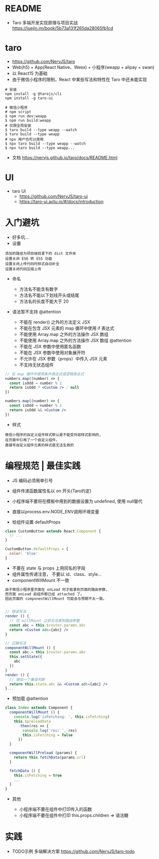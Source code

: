 # README

- Taro 多端开发实现原理与项目实战 https://juejin.im/book/5b73a131f265da28065fb1cd

# taro 

- https://github.com/NervJS/taro
- Web(h5) + App(React Native、Weex) + 小程序(weapp + alipay + swan)
- 以 React15 为基础
- 由于微信小程序的限制，React 中某些写法和特性在 Taro 中还未能实现

```shell
# 安装
npm install -g @tarojs/cli
npm install -g taro-ui

# 微信小程序
# npm script
$ npm run dev:weapp
$ npm run build:weapp
# 仅限全局安装
$ taro build --type weapp --watch
$ taro build --type weapp
# npx 用户也可以使用
$ npx taro build --type weapp --watch
$ npx taro build --type weapp...
```

- 文档 https://nervjs.github.io/taro/docs/README.html

# UI 

- taro UI 
    - https://github.com/NervJS/taro-ui 
    - https://taro-ui.aotu.io/#/docs/introduction

# 入门避坑 

- 好多坑...
- 设置

```
添加的路径为项目根目录下的 dist 文件夹
设置关闭 ES6 转 ES5 功能
设置关闭上传代码时样式自动补全
设置关闭代码压缩上传
```

- 命名 

    - 方法名不能含有数字
    - 方法名不能以下划线开头或结尾
    - 方法名的长度不能大于 20

- 语法暂不支持 @attention

    - 不能在 render() 之外的方法定义 JSX
    - 不能在包含 JSX 元素的 map 循环中使用 if 表达式
    - 不能使用 Array.map 之外的方法操作 JSX 数组
    - 不能使用 Array.map 之外的方法操作 JSX 数组 @attention
    - 不能在 JSX 参数中使用匿名函数
    - 不能在 JSX 参数中使用对象展开符
    - 不允许在 JSX 参数（props）中传入 JSX 元素
    - 不支持无状态组件

```jsx
// 在 map 循环中使用条件表达式或逻辑表达式
numbers.map((number) => {
  const isOdd = number % 2
  return isOdd ? <Custom /> : null
})

numbers.map((number) => {
  const isOdd = number % 2
  return isOdd && <Custom />
})
```

- 样式

```
微信小程序的自定义组件样式默认是不能受外部样式影响的, 
在页面中引用了一个自定义组件，
直接写自定义组件元素的样式是无法生效的
```

# 编程规范  | 最佳实践

- JS 编码必须用单引号
- 组件传递函数属性名以 on 开头(Taro约定)
- 小程序端不要将在模板中用到的数据设置为 undefined, 使用 null替代
- 直接以process.env.NODE_ENV调用环境变量

- 给组件设置 defaultProps

```jsx
class CustomButton extends React.Component {
  // ...
}

CustomButton.defaultProps = {
  color: 'blue'
}
```

- 不要在 state 与 props 上用同名的字段
- 组件属性传递注意， 不要以 id、class、style...
- componentWillMount 不一致

```jsx
由于微信小程序里页面在 onLoad 时才能拿到页面的路由参数，
而页面 onLoad 前组件都已经 attached 了。
因此页面的 componentWillMount 可能会与预期不太一致。


// 错误写法
render () {
  // 在 willMount 之前无法拿到路由参数
  const abc = this.$router.params.abc
  return <Custom adc={abc} />
}

// 正确写法
componentWillMount () {
  const abc = this.$router.params.abc
  this.setState({
    abc
  })
}
render () {
  // 增加一个兼容判断
  return this.state.abc && <Custom adc={abc} />
}...
```

- 预加载 @attention

```jsx
class Index extends Component {
  componentWillMount () {
    console.log('isFetching: ', this.isFetching)
    this.$preloadData
      .then(res => {
        console.log('res: ', res)
        this.isFetching = false
      })
  }

  componentWillPreload (params) {
    return this.fetchData(params.url)
  }

  fetchData () {
    this.isFetching = true
    ...
  }
}
```

- 其他

    - 小程序端不要在组件中打印传入的函数
    - 小程序端不要在组件中打印 this.props.children => 语法糖

# 实践

- TODO示例 多端解决方案 https://github.com/NervJS/taro-todo